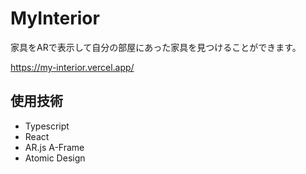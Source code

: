 # MyInterior

家具をARで表示して自分の部屋にあった家具を見つけることができます。

https://my-interior.vercel.app/

## 使用技術
- Typescript
- React
- AR.js A-Frame
- Atomic Design

